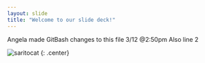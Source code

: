 ```yaml
---
layout: slide
title: "Welcome to our slide deck!"
---
```


Angela made GitBash changes to this file 3/12 @2:50pm
Also line 2

![saritocat](https://octodex.github.com/images/saritocat.png)
{: .center}
